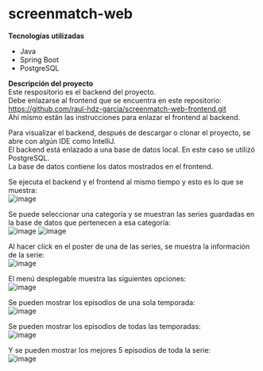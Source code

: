 # screenmatch-web

**Tecnologías utilizadas**
- Java
- Spring Boot
- PostgreSQL

**Descripción del proyecto** </br>
Este respositorio es el backend del proyecto. </br>
Debe enlazarse al frontend que se encuentra en este repositorio: https://github.com/raul-hdz-garcia/screenmatch-web-frontend.git </br>
Ahí mismo están las instrucciones para enlazar el frontend al backend. </br>

Para visualizar el backend, después de descargar o clonar el proyecto, se abre con algún IDE como IntelliJ. </br>
El backend está enlazado a una base de datos local. En este caso se utilizó PostgreSQL. </br>
La base de datos contiene los datos mostrados en el frontend. </br>

Se ejecuta el backend y el frontend al mismo tiempo y esto es lo que se muestra: </br>
![image](https://github.com/user-attachments/assets/7f808339-b93d-4812-bc80-0fa501719268)

Se puede seleccionar una categoría y se muestran las series guardadas en la base de datos que pertenecen a esa categoría: </br>
![image](https://github.com/user-attachments/assets/87583d96-161b-4399-8a20-d7fb1c5afe47)
![image](https://github.com/user-attachments/assets/38654cf4-d532-4bbb-96dd-94cf3ddcd2d5)

Al hacer click en el poster de una de las series, se muestra la información de la serie: </br>
![image](https://github.com/user-attachments/assets/33aaf3a7-80fe-4481-8af2-7f9294546ffe)

El menú desplegable muestra las siguientes opciones: </br>
![image](https://github.com/user-attachments/assets/6d0d4b77-1b48-4920-895d-44d8a783be2f)

Se pueden mostrar los episodios de una sola temporada: </br>
![image](https://github.com/user-attachments/assets/99a4f519-763e-4077-90c7-f936432411d9)

Se pueden mostrar los episodios de todas las temporadas: </br>
![image](https://github.com/user-attachments/assets/0cdcfcd5-4aad-482e-8c2d-bf389fc05e6d)

Y se pueden mostrar los mejores 5 episodios de toda la serie: </br>
![image](https://github.com/user-attachments/assets/ed53b785-2916-4c73-9376-21760a236861)
